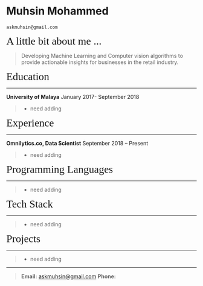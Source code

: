 Muhsin Mohammed
===============
`askmuhsin@gmail.com`

<span style="font-family:Didot; font-size:2em;">A little bit about me ... </span>
> Developing Machine Learning and Computer vision algorithms to provide actionable insights for businesses in the retail industry.



<span style="font-family:Didot; font-size:2em;">Education</span>
<br />
- - - -

**University of Malaya**                                      January 2017- September 2018 
   
> * need adding


<span style="font-family:Didot; font-size:2em;">Experience</span>
<br />
- - - -

**Omnilytics.co, Data Scientist**                              September 2018 – Present
> * need adding


<span style="font-family:Didot; font-size:2em;">Programming Languages</span>
<br />
- - - -

   > * need adding

<span style="font-family:Didot; font-size:2em;">Tech Stack</span>
<br />
- - - -

   > *  need adding
   
   
 
<span style="font-family:Didot; font-size:2em;">Projects</span>
<br />
- - - -

   > *  need adding
   


- - - -
> **Email:** askmuhsin@gmail.com
> **Phone:** 
